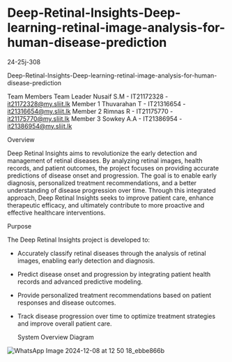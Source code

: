 # Deep-Retinal-Insights-Deep-learning-retinal-image-analysis-for-human-disease-prediction

24-25j-308

Deep-Retinal-Insights-Deep-learning-retinal-image-analysis-for-human-disease-prediction

Team Members
Team Leader Nusaif S.M  - IT21172328 - it21172328@my.sliit.lk
Member 1 Thuvarahan T - IT21316654 - it21316654@my.sliit.lk
Member 2 Rimnas R - IT21175770 - it21175770@my.sliit.lk
Member 3 Sowkey A.A -  IT21386954 - it21386954@my.sliit.lk


Overview

Deep Retinal Insights aims to revolutionize the early detection and management of retinal diseases. By analyzing retinal images, health records, and patient outcomes, the project focuses on providing accurate predictions of disease onset and progression. The goal is to enable early diagnosis, personalized treatment recommendations, and a better understanding of disease progression over time. Through this integrated approach, Deep Retinal Insights seeks to improve patient care, enhance therapeutic efficacy, and ultimately contribute to more proactive and effective healthcare interventions.


Purpose

The Deep Retinal Insights project is developed to:

- Accurately classify retinal diseases through the analysis of retinal images, enabling early detection and diagnosis.
- Predict disease onset and progression by integrating patient health records and advanced predictive modeling.
- Provide personalized treatment recommendations based on patient responses and disease outcomes.
- Track disease progression over time to optimize treatment strategies and improve overall patient care.

  System Overview Diagram

![WhatsApp Image 2024-12-08 at 12 50 18_ebbe866b](https://github.com/user-attachments/assets/10e02510-6c9d-4191-9883-ac6db4f6a582)



